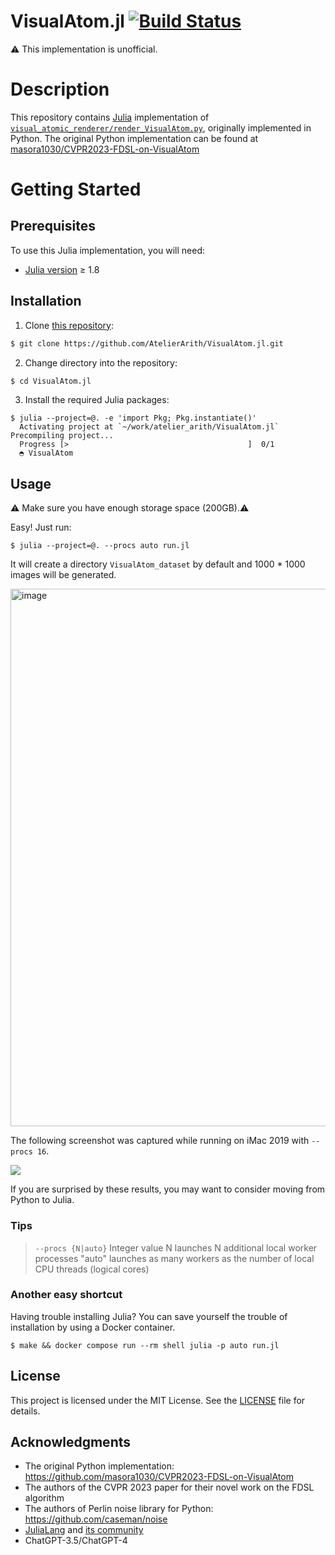 # VisualAtom.jl [![Build Status](https://github.com/AtelierArith/VisualAtom.jl/actions/workflows/CI.yml/badge.svg?branch=main)](https://github.com/AtelierArith/VisualAtom.jl/actions/workflows/CI.yml?query=branch%3Amain)

:warning: This implementation is unofficial.

# Description

This repository contains [Julia](https://julialang.org/) implementation of [`visual_atomic_renderer/render_VisualAtom.py`](https://github.com/masora1030/CVPR2023-FDSL-on-VisualAtom/blob/47de71748abde6bd6568ee6e045ea23a047636da/visual_atomic_renderer/render_VisualAtom.py#L1-L130), originally implemented in Python. The original Python implementation can be found at [masora1030/CVPR2023-FDSL-on-VisualAtom](https://github.com/masora1030/CVPR2023-FDSL-on-VisualAtom)

# Getting Started

## Prerequisites

To use this Julia implementation, you will need:

- [Julia version](https://julialang.org/downloads/) ≥ 1.8

## Installation

1. Clone [this repository](https://github.com/AtelierArith/VisualAtom.jl):

```bash
$ git clone https://github.com/AtelierArith/VisualAtom.jl.git
```

2. Change directory into the repository:

```bash
$ cd VisualAtom.jl
```

3. Install the required Julia packages:

```console
$ julia --project=@. -e 'import Pkg; Pkg.instantiate()'
  Activating project at `~/work/atelier_arith/VisualAtom.jl`
Precompiling project...
  Progress [>                                        ]  0/1
  ◓ VisualAtom
```

## Usage

⚠️ Make sure you have enough storage space (200GB).⚠️

Easy! Just run:

```console
$ julia --project=@. --procs auto run.jl
```

It will create a directory `VisualAtom_dataset` by default and 1000 * 1000 images will be generated.

<img width="860" alt="image" src="https://user-images.githubusercontent.com/16760547/235294665-b988f394-cc48-4bfe-ae7b-845af8cda9cd.png">

The following screenshot was captured while running on iMac 2019 with `--procs 16`.

<img src="https://user-images.githubusercontent.com/16760547/235292892-d0dcc052-d0c3-45c4-bc83-40fa708847d5.png">

If you are surprised by these results, you may want to consider moving from Python to Julia.

### Tips

> `--procs {N|auto}`
>  Integer value N launches N additional local worker processes
>  "auto" launches as many workers as the number of local CPU threads (logical cores)

### Another easy shortcut

Having trouble installing Julia? You can save yourself the trouble of installation by using a Docker container.

```console
$ make && docker compose run --rm shell julia -p auto run.jl
```

## License

This project is licensed under the MIT License. See the [LICENSE](LICENSE) file for details.

## Acknowledgments

- The original Python implementation: https://github.com/masora1030/CVPR2023-FDSL-on-VisualAtom
- The authors of the CVPR 2023 paper for their novel work on the FDSL algorithm
- The authors of Perlin noise library for Python: https://github.com/caseman/noise
- [JuliaLang](https://julialang.org/) and [its community](https://julialang.org/community/discourse/)
- ChatGPT-3.5/ChatGPT-4